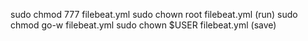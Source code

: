sudo chmod 777 filebeat.yml
sudo chown root filebeat.yml (run)
sudo chmod go-w filebeat.yml
sudo chown $USER filebeat.yml (save)